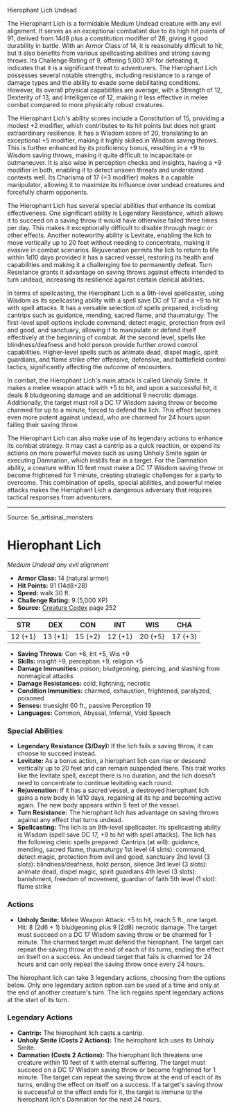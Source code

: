 <MonsterName/>Hierophant Lich</MonsterName>
<CreatureType/>Undead</CreatureType>

<summary>The Hierophant Lich is a formidable Medium Undead creature with any evil alignment. It serves as an exceptional combatant due to its high hit points of 91, derived from 14d8 plus a constitution modifier of 28, giving it good durability in battle. With an Armor Class of 14, it is reasonably difficult to hit, but it also benefits from various spellcasting abilities and strong saving throws. Its Challenge Rating of 9, offering 5,000 XP for defeating it, indicates that it is a significant threat to adventurers. The Hierophant Lich possesses several notable strengths, including resistance to a range of damage types and the ability to evade some debilitating conditions. However, its overall physical capabilities are average, with a Strength of 12, Dexterity of 13, and Intelligence of 12, making it less effective in melee combat compared to more physically robust creatures.</summary>

<detail>

The Hierophant Lich's ability scores include a Constitution of 15, providing a modest +2 modifier, which contributes to its hit points but does not grant extraordinary resilience. It has a Wisdom score of 20, translating to an exceptional +5 modifier, making it highly skilled in Wisdom saving throws. This is further enhanced by its proficiency bonus, resulting in a +9 to Wisdom saving throws, making it quite difficult to incapacitate or outmaneuver. It is also wise in perception checks and insights, having a +9 modifier in both, enabling it to detect unseen threats and understand contexts well. Its Charisma of 17 (+3 modifier) makes it a capable manipulator, allowing it to maximize its influence over undead creatures and forcefully charm opponents.

The Hierophant Lich has several special abilities that enhance its combat effectiveness. One significant ability is Legendary Resistance, which allows it to succeed on a saving throw it would have otherwise failed three times per day. This makes it exceptionally difficult to disable through magic or other effects. Another noteworthy ability is Levitate, enabling the lich to move vertically up to 20 feet without needing to concentrate, making it evasive in combat scenarios. Rejuvenation permits the lich to return to life within 1d10 days provided it has a sacred vessel, restoring its health and capabilities and making it a challenging foe to permanently defeat. Turn Resistance grants it advantage on saving throws against effects intended to turn undead, increasing its resilience against certain clerical abilities.

In terms of spellcasting, the Hierophant Lich is a 9th-level spellcaster, using Wisdom as its spellcasting ability with a spell save DC of 17 and a +9 to hit with spell attacks. It has a versatile selection of spells prepared, including cantrips such as guidance, mending, sacred flame, and thaumaturgy. The first-level spell options include command, detect magic, protection from evil and good, and sanctuary, allowing it to manipulate or defend itself effectively at the beginning of combat. At the second level, spells like blindness/deafness and hold person provide further crowd control capabilities. Higher-level spells such as animate dead, dispel magic, spirit guardians, and flame strike offer offensive, defensive, and battlefield control tactics, significantly affecting the outcome of encounters.

In combat, the Hierophant Lich's main attack is called Unholy Smite. It makes a melee weapon attack with +5 to hit, and upon a successful hit, it deals 8 bludgeoning damage and an additional 9 necrotic damage. Additionally, the target must roll a DC 17 Wisdom saving throw or become charmed for up to a minute, forced to defend the lich. This effect becomes even more potent against undead, who are charmed for 24 hours upon failing their saving throw.

The Hierophant Lich can also make use of its legendary actions to enhance its combat strategy. It may cast a cantrip as a quick reaction, or expend its actions on more powerful moves such as using Unholy Smite again or executing Damnation, which instills fear in a target. For the Damnation ability, a creature within 10 feet must make a DC 17 Wisdom saving throw or become frightened for 1 minute, creating strategic challenges for a party to overcome. This combination of spells, special abilities, and powerful melee attacks makes the Hierophant Lich a dangerous adversary that requires tactical responses from adventurers.</detail>



---

Source: 5e_artisinal_monsters

# Hierophant Lich

*Medium* *Undead* *any evil alignment*

- **Armor Class:** 14 (natural armor)
- **Hit Points:** 91 (14d8+28)
- **Speed:** walk 30 ft.
- **Challenge Rating:** 9 (5,000 XP)
- **Source:** [Creature Codex](https://koboldpress.com/kpstore/product/creature-codex-for-5th-edition-dnd) page 252

| STR | DEX | CON | INT | WIS | CHA |
| --- | --- | --- | --- | --- | --- |
| 12 (+1) | 13 (+1) | 15 (+2) | 12 (+1) | 20 (+5) | 17 (+3) |

- **Saving Throws**: Con +6, Int +5, Wis +9
- **Skills:** insight +9, perception +9, religion +5
- **Damage Immunities:** poison; bludgeoning, piercing, and slashing from nonmagical attacks
- **Damage Resistances:** cold, lightning, necrotic
- **Condition Immunities:** charmed, exhaustion, frightened, paralyzed, poisoned
- **Senses:** truesight 60 ft., passive Perception 19
- **Languages:** Common, Abyssal, Infernal, Void Speech

### Special Abilities

- **Legendary Resistance (3/Day):** If the lich fails a saving throw, it can choose to succeed instead.
- **Levitate:** As a bonus action, a hierophant lich can rise or descend vertically up to 20 feet and can remain suspended there. This trait works like the levitate spell, except there is no duration, and the lich doesn't need to concentrate to continue levitating each round.
- **Rejuvenation:** If it has a sacred vessel, a destroyed hierophant lich gains a new body in 1d10 days, regaining all its hp and becoming active again. The new body appears within 5 feet of the vessel.
- **Turn Resistance:** The hierophant lich has advantage on saving throws against any effect that turns undead.
- **Spellcasting:** The lich is an 9th-level spellcaster. Its spellcasting ability is Wisdom (spell save DC 17, +9 to hit with spell attacks). The lich has the following cleric spells prepared:
Cantrips (at will): guidance, mending, sacred flame, thaumaturgy
1st level (4 slots): command, detect magic, protection from evil and good, sanctuary
2nd level (3 slots): blindness/deafness, hold person, silence
3rd level (3 slots): animate dead, dispel magic, spirit guardians
4th level (3 slots): banishment, freedom of movement, guardian of faith
5th level (1 slot): flame strike

### Actions

- **Unholy Smite:** Melee Weapon Attack: +5 to hit, reach 5 ft., one target. Hit: 8 (2d6 + 1) bludgeoning plus 9 (2d8) necrotic damage. The target must succeed on a DC 17 Wisdom saving throw or be charmed for 1 minute. The charmed target must defend the hierophant. The target can repeat the saving throw at the end of each of its turns, ending the effect on itself on a success. An undead target that fails is charmed for 24 hours and can only repeat the saving throw once every 24 hours.

The hierophant lich can take 3 legendary actions, choosing from the options below. Only one legendary action option can be used at a time and only at the end of another creature's turn. The lich regains spent legendary actions at the start of its turn.

### Legendary Actions

- **Cantrip:** The hierophant lich casts a cantrip.
- **Unholy Smite (Costs 2 Actions):** The heirophant lich uses its Unholy Smite.
- **Damnation (Costs 2 Actions):** The hierophant lich threatens one creature within 10 feet of it with eternal suffering. The target must succeed on a DC 17 Wisdom saving throw or become frightened for 1 minute. The target can repeat the saving throw at the end of each of its turns, ending the effect on itself on a success. If a target's saving throw is successful or the effect ends for it, the target is immune to the hierophant lich's Damnation for the next 24 hours.


